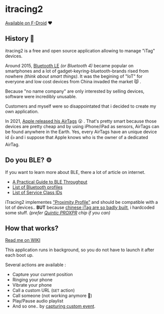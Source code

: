 # itracing2 

[Available on F-Droid](https://f-droid.org/en/packages/net.sylvek.itracing2/) ❤️

## History 📓
itracing2 is a free and open source application allowing to manage "iTag" devices.

Around 2015, [Bluetooth LE](https://www.link-labs.com/blog/bluetooth-vs-bluetooth-low-energy) _(or Bluetooth 4)_ became popular on smartphones and a lot of gadget-keyring-bluetooth-brands rised from nowhere _(think about smart things)_.
It was the begining of "IoT" for everyone and low cost devices from China invaded the market 😾 .

Because "no name company" are only interested by selling devices, software were incredibly unusable.

Customers and myself were so disappointated that i decided to create my own application.

In 2021, [Apple released his AirTags](https://en.wikipedia.org/wiki/AirTag) 😮 . That's pretty smart because those devices are pretty cheap and by using iPhone/iPad as sensors, AirTags can be found anywhere in the Earth. Yes, every AirTags have an unique device id 👍 and i suppose that Apple knows who is the owner of a dedicated AirTag.

## Do you BLE? ⚙️

If you want to learn more about BLE, there a lot of article on internet.
- [A Practical Guide to BLE Throughput](https://interrupt.memfault.com/blog/ble-throughput-primer)
- [List of Bluetooth profiles](https://en.wikipedia.org/wiki/List_of_Bluetooth_profiles)
- [List of Service Class IDs](https://docs.microsoft.com/en-us/windows/uwp/devices-sensors/aep-service-class-ids)

iTracing2 implementes ["Proximity Profile"](https://en.wikipedia.org/wiki/List_of_Bluetooth_profiles#Proximity_Profile_(PXP)) and should be compatible with a lot of devices.. **BUT** because [chinese iTag are so badly built](https://github.com/sylvek/itracing2/wiki/MLE-15), i hardcoded some stuff. _(prefer [Quintic PROXPR](https://github.com/sylvek/itracing2/wiki/Quintic-PROXR) chip if you can)_

## How that works?

[Read me on WIKI](https://github.com/sylvek/itracing2/wiki)

This application runs in background, so you do not have to launch it after each boot up.

Several actions are available :

* Capture your current position
* Ringing your phone
* Vibrate your phone
* Call a custom URL (`GET` action)
* Call someone (not working anymore 🤔)
* Play/Pause audio playlist
* And so one.. by [capturing custom event](https://github.com/sylvek/itracing2/wiki#custom-action).
